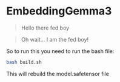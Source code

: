 # EmbeddingGemma3

> Hello there fed boy

> Oh wait... I am the fed boy!

So to run this you need to run the bash file:
```bash 
bash build.sh
```
This will rebuild the model.safetensor file
